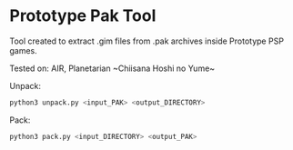# Prototype Pak Tool

Tool created to extract .gim files from .pak archives inside Prototype PSP games.

Tested on: AIR, Planetarian \~Chiisana Hoshi no Yume\~

Unpack:
```sh
python3 unpack.py <input_PAK> <output_DIRECTORY>
```

Pack:
```sh
python3 pack.py <input_DIRECTORY> <output_PAK>
```